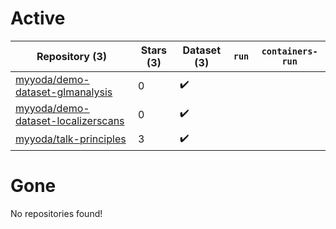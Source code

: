 # Active
| Repository (3) | Stars (3) | Dataset (3) | `run` | `containers-run` |
| --- | --- | --- | --- | --- |
| [myyoda/demo-dataset-glmanalysis](https://github.com/myyoda/demo-dataset-glmanalysis) | 0 | :heavy_check_mark: |  |  |
| [myyoda/demo-dataset-localizerscans](https://github.com/myyoda/demo-dataset-localizerscans) | 0 | :heavy_check_mark: |  |  |
| [myyoda/talk-principles](https://github.com/myyoda/talk-principles) | 3 | :heavy_check_mark: |  |  |

# Gone
No repositories found!
